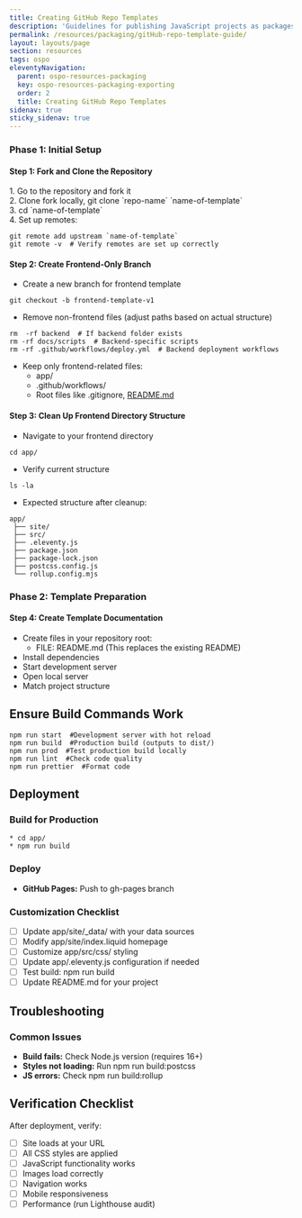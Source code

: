 ```yaml
---
title: Creating GitHub Repo Templates
description: 'Guidelines for publishing JavaScript projects as packages'
permalink: /resources/packaging/gitHub-repo-template-guide/
layout: layouts/page
section: resources
tags: ospo
eleventyNavigation:
  parent: ospo-resources-packaging
  key: ospo-resources-packaging-exporting
  order: 2
  title: Creating GitHub Repo Templates
sidenav: true
sticky_sidenav: true
---
```


### **Phase 1: Initial Setup**

#### **Step 1: Fork and Clone the Repository**

1\. Go to the repository and fork it  
2\. Clone fork locally, git clone \`repo-name\` \`name-of-template\`  
3\. cd \`name-of-template\`  
4\. Set up remotes:
```shell
git remote add upstream `name-of-template`  
git remote -v  # Verify remotes are set up correctly
```

#### **Step 2: Create Frontend-Only Branch**

*  Create a new branch for frontend template
```shell  
git checkout -b frontend-template-v1
```

* Remove non-frontend files (adjust paths based on actual structure)  
```shell
rm  -rf backend  # If backend folder exists  
rm -rf docs/scripts  # Backend-specific scripts  
rm -rf .github/workflows/deploy.yml  # Backend deployment workflows
```

* Keep only frontend-related files:  
  * app/  
  * .github/workflows/   
  * Root files like .gitignore, [README.md](http://README.md)

#### **Step 3: Clean Up Frontend Directory Structure**

* Navigate to your frontend directory
```shell
cd app/
```
* Verify current structure  
```shell
ls -la
```
* Expected structure after cleanup:

```shell
app/
 ├── site/
 ├── src/
 ├── .eleventy.js
 ├── package.json
 ├── package-lock.json
 ├── postcss.config.js
 └── rollup.config.mjs
```

### 

### **Phase 2: Template Preparation**

#### **Step 4: Create Template Documentation**

* Create files in your repository root:  
  * FILE: README.md (This replaces the existing README)  
* Install dependencies  
* Start development server  
* Open local server  
* Match project structure

## **Ensure Build Commands Work**
```shell
npm run start  #Development server with hot reload  
npm run build  #Production build (outputs to dist/)  
npm run prod  #Test production build locally  
npm run lint  #Check code quality  
npm run prettier  #Format code
```

## **Deployment**

### **Build for Production**
```shell
* cd app/  
* npm run build
```

### **Deploy**

* **GitHub Pages:** Push to gh-pages branch

### **Customization Checklist**

- [ ] Update app/site/\_data/ with your data sources  
- [ ] Modify app/site/index.liquid homepage  
- [ ] Customize app/src/css/ styling  
- [ ] Update app/.eleventy.js configuration if needed  
- [ ] Test build: npm run build  
- [ ] Update README.md for your project

## **Troubleshooting**

### **Common Issues**

* **Build fails:** Check Node.js version (requires 16+)  
* **Styles not loading:** Run npm run build:postcss  
* **JS errors:** Check npm run build:rollup

## **Verification Checklist**

After deployment, verify:

- [ ] Site loads at your URL  
- [ ] All CSS styles are applied  
- [ ] JavaScript functionality works  
- [ ] Images load correctly  
- [ ] Navigation works  
- [ ] Mobile responsiveness  
- [ ] Performance (run Lighthouse audit)